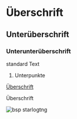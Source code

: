 # Überschrift
## Unterüberschrift
### Unterunterüberschrift
standard Text
1. Unterpunkte

[Überschrift](#einf)

Überschrift<a name="einf"></a>

![bsp starlogtng](image/starlogotng_bsp.jpg "Screenshot von StarLogoTNG")
